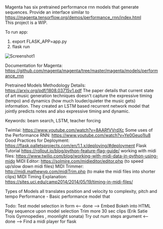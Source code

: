Magenta has six pretrained performance rnn models that generate sequences. Provide an interface similar to 
https://magenta.tensorflow.org/demos/performance_rnn/index.html  
This project is a WIP.

To run app:
1. export FLASK_APP=app.py
2. flask run

![Screenshot1](https://github.com/gityow/flask_rnn/tree/main/screenshots/app.png?raw=true)

Documentation for Magenta:  
https://github.com/magenta/magenta/tree/master/magenta/models/performance_rnn

Pretrained Models Methodology Details:
https://arxiv.org/pdf/1808.03715v1.pdf
The paper details that current state of art music generation techniques doesn't capture the expressive timing (tempo) and 
dynamics (how much louder/quieter the music gets) information. They created an LSTM based recurrent network model that
jointly predicts notes and also expressive timing and dynamic. 

Keywords: beam search, LSTM, teacher forcing

Twimlai: https://www.youtube.com/watch?v=8AARfVVrdXc
Some uses of the Performance RNN: https://www.youtube.com/watch?v=Ye0Geuo1Iu8
Good Practices for Deployment: https://flask.palletsprojects.com/en/1.1.x/deploying/#deployment
Flask Tutorial https://rollout.io/blog/python-feature-flag-guide/
working with midi files: https://www.twilio.com/blog/working-with-midi-data-in-python-using-mido
MIDI Editor: https://solmire.com/midieditor/editor.php (to speed up/slow down midi files)
MIDI Trimmer: http://midi.mathewvp.com/midiTrim.php (to make the midi files into shorter clips)
MIDI Timing Explanation: https://sites.uci.edu/camp2014/2014/05/19/timing-in-midi-files/

Types of Models all translates position and velocity to complexity, pitch and tempo
Performance - Basic performance model that  

Todo:
Test model selection in form <-- done -->
Embed Bokeh into HTML
Play sequence upon model selection
Trim more 30 sec clips (Erik Satie Trois Gymnopedies , moonlight sonata)
Try out num steps argument <-- done -->
Find a midi player for flask 

 
